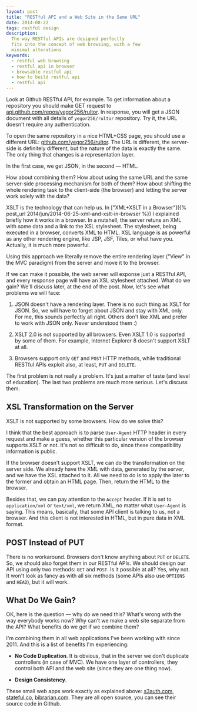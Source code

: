 ```yaml
---
layout: post
title: "RESTful API and a Web Site in the Same URL"
date: 2014-08-22
tags: restful design
description:
  The way RESTful APIs are designed perfectly
  fits into the concept of web browsing, with a few
  minimal alterations
keywords:
  - restful web browsing
  - restful api in browser
  - browsable restful api
  - how to build restful api
  - restful api
---
```


Look at Github RESTful API, for example. To get information
about a repository you should make GET request to
[api.github.com/repos/yegor256/rultor](https://api.github.com/repos/yegor256/rultor).
In response, you will get a JSON document with all details of
`yegor256/rultor` repository. Try it, the URL doesn't require any authentication.

To open the same repository in a nice HTML+CSS page, you should use
a different URL: [github.com/yegor256/rultor](https://github.com/yegor256/rultor).
The URL is different, the server-side is definitely different, but the
nature of the data is exactly the same. The only thing that changes is
a representation layer.

In the first case, we get JSON, in the second &mdash; HTML.

How about combining them? How about using the same URL and the same
server-side processing mechanism for both of them? How about shifting the whole rendering task
to the client-side (the browser) and letting the server work solely with
the data?

<!--more-->

XSLT is the technology that can help us.
In ["XML+XSLT in a Browser"]({% post_url 2014/jun/2014-06-25-xml-and-xslt-in-browser %})
I explained briefly how it works in a browser. In a nutshell, the
server retuns an XML with some data and a link to the XSL stylesheet. The
stylesheet, being executed in a browser, converts XML to HTML. XSL language
is as powerful as any other rendering engine, like JSP, JSF, Tiles, or what have you.
Actually, it is much more powerful.

Using this approach we literally remove the entire rendering layer
("View" in the MVC paradigm) from the server and move it to the browser.

If we can make it possible, the web server will exponse just a RESTful API,
and every response page will have an XSL stylesheet attached. What do
we gain? We'll discuss later, at the end of the post. Now, let's see
what problems we will face:

 1. JSON doesn't have a rendering layer. There is no such thing
    as XSLT for JSON. So, we will have to forget about JSON and stay
    with XML only. For me, this sounds perfectly all right. Others
    don't like XML and prefer to work with JSON only.
    Never understood them :)

 2. XSLT 2.0 is not supported by all browsers. Even XSLT 1.0 is
    supported by some of them. For example, Internet Explorer 8 doesn't
    support XSLT at all.

 3. Browsers support only `GET` and `POST` HTTP methods, while
    traditional RESTful APIs exploit also, at least, `PUT` and `DELETE`.

The first problem is not really a problem. It's just a matter
of taste (and level of education). The last two problems are much
more serious. Let's discuss them.

## XSL Transformation on the Server

XSLT is not supported by some browsers. How do we solve this?

I think that the best approach is to parse `User-Agent` HTTP header
in every request and make a guess, whether this particular version
of the browser supports XSLT or not. It's not so difficult to do,
since these compatibility information is public.

If the browser doesn't support XSLT, we can do the transformation
on the server side. We already have the XML with data, generated by the server,
and we have the XSL attached to it. All we need to do is to apply
the later to the former and obtain an HTML page. Then, return the HTML to
the browser.

Besides that, we can pay attention to the `Accept` header. If it is
set to `application/xml` or `text/xml`, we return XML, no matter what
`User-Agent` is saying. This means, basically, that some API client
is talking to us, not a browser. And this client is not interested in HTML,
but in pure data in XML format.

## POST Instead of PUT

There is no workaround. Browsers don't know anything about `PUT` or `DELETE`.
So, we should also forget them in our RESTful APIs. We should design
our API using only two methods: `GET` and `POST`. Is it possible at all?
Yes, why not. It won't look as fancy as with all six methods (some APIs
also use `OPTIONS` and `HEAD`), but it will work.

## What Do We Gain?

OK, here is the question &mdash; why do we need this? What's wrong with
the way everybody works now? Why can't we make a web site separate from the API?
What benefits do we get if we combine them?

I'm combining them in all web applications I've been working with since 2011.
And this is a list of benefits I'm experiencing:

 * **No Code Duplication**. It is obvious, that in the server we don't
   duplicate controllers (in case of MVC). We have one layer of controllers,
   they control both API and the web site (since they are one thing now).

 * **Design Consistency**.



These small web apps work exactly as explained above:
[s3auth.com](http://www.s3auth.com),
[stateful.co](http://www.stateful.co),
[bibrarian.com](http://www.bibrarian.com).
They are all open source, you can see their source code in Github.
